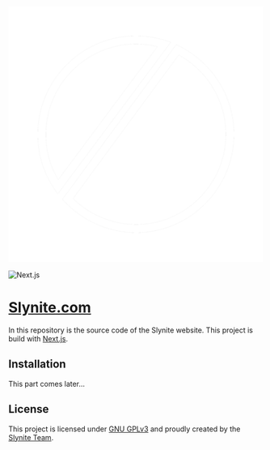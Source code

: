 <p align="center">
    <img src="./slynite-logo.png">
</p>

![Next.js](https://img.shields.io/badge/Next.js-131313?style=for-the-badge&logo=next.js&logoColor=white)

# [Slynite.com](https://slynite.com)
In this repository is the source code of the Slynite website. This project is build with [Next.js](https://nextjs.org/).

## Installation
This part comes later...
## License
This project is licensed under [GNU GPLv3](./LICENSE) and proudly created by the [Slynite Team](https://github.com/orgs/Slynite/people).
